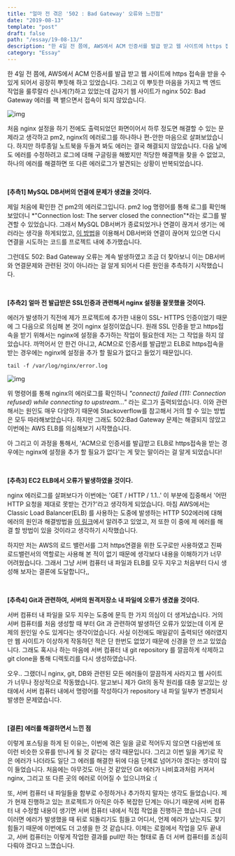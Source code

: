 ```yaml
---
title: "얼마 전 겪은 '502 : Bad Gateway' 오류와 느낀점"
date: "2019-08-13"
template: "post"
draft: false
path: "/essay/19-08-13/"
description: "한 4일 전 쯤에, AWS에서 ACM 인증서를 발급 받고 웹 사이트에 https 접속을 받을 수 있게 되어서 굉장히 뿌듯해 하고 있었습니다. 그리고 이 뿌듯한 마음을 가지고 백 엔드 작업을 룰루랄라 신나게(?)하고 있었는데 갑자기 웹 사이트가 nginx 502: Bad Gateway 에러를 꽥 뱉으면서 접속이 되지 않았습니다."
category: "Essay"
---
```


한 4일 전 쯤에, AWS에서 ACM 인증서를 발급 받고 웹 사이트에 https 접속을 받을 수 있게 되어서 굉장히 뿌듯해 하고 있었습니다. 그리고 이 뿌듯한 마음을 가지고 백 엔드 작업을 룰루랄라 신나게(?)하고 있었는데 갑자기 웹 사이트가 nginx 502: Bad Gateway 에러를 꽥 뱉으면서 접속이 되지 않았습니다.

![img](../img/19-08-13-1.png) 

 처음 nginx 설정을 하기 전에도 출력되었던 화면이어서 하루 정도면 해결할 수 있는 문제라고 생각하고 pm2, nginx의 에러로그를 하나하나 편-안한 마음으로 살펴보았습니다. 하지만 하루종일 노트북을 두들겨 봐도 에러는 결국 해결되지 않았습니다. 다음 날에도 에러를 수정하려고 로그에 대해 구글링을 해봤지만 적당한 해결책을 찾을 수 없었고, 하나의 에러를 해결하면 또 다른 에러로그가 발견되는 상황이 반복되었습니다.

<br>

**[추측1] MySQL DB서버의 연결에 문제가 생겼을 것이다.**

 제일 처음에 확인한 건 pm2의 에러로그입니다. pm2 log 명령어를 통해 로그를 확인해 보았더니 *"Connection lost: The server closed the connection"*라는 로그를 발견할 수 있었습니다. 그래서 MySQL DB서버가 종료되었거나 연결이 끊겨서 생기는 에러라는 생각을 하게되었고, [이 방법](https://uhou.tistory.com/125?category=834081)을 이용해서 DB서버와 연결이 끊어져 있으면 다시 연결을 시도하는 코드를 프로젝트 내에 추가했습니다. 

 그런데도 502: Bad Gateway 오류는 계속 발생하였고 조금 더 찾아보니 이는 DB서버와 연결문제와 관련된 것이 아니라는 걸 알게 되어서 다른 원인을 추측하기 시작했습니다. 

 <br>

**[추측2] 얼마 전 발급받은 SSL인증과 관련해서 nginx 설정을 잘못했을 것이다.**

 에러가 발생하기 직전에 제가 프로젝트에 추가한 내용이 SSL- HTTPS 인증이었기 때문에 그 다음으로 의심해 본 것이 nginx 설정이었습니다. 원래 SSL 인증을 받고 https접속을 받기 위해서는 nginx에 설정을 추가하는 작업이 필요한데 저는 그 작업을 하지 않았습니다. 까먹어서 안 한건 아니고, ACM으로 인증서를 발급받고 ELB로 https접속을 받는 경우에는 nginx에 설정을 추가 할 필요가 없다고 들었기 때문입니다. 

```
tail -f /var/log/nginx/error.log
```

![img](../img/19-08-13-2.png) 

 위 명령어를 통해 nginx의 에러로그를 확인하니 *"connect() failed (111: Connection refused) while connecting to upstream..."* 라는 로그가 출력되었습니다. 이와 관련해서는 원인도 매우 다양하기 때문에 Stackoverflow를 참고해서 거의 할 수 있는 방법은 모두 따라해보았습니다. 하지만 그래도 502:Bad Gateway 문제는 해결되지 않았고 이번에는 AWS ELB를 의심해보기 시작했습니다.

 아 그리고 이 과정을 통해서, 'ACM으로 인증서를 발급받고 ELB로 https접속을 받는 경우에는 nginx에 설정을 추가 할 필요가 없다'는 게 맞는 말이라는 걸 알게 되었습니다!

 <br>

**[추측3] EC2 ELB에서 오류가 발생하였을 것이다.**

 nginx 에러로그를 살펴보다가 이번에는 'GET / HTTP / 1.1..' 이 부분에 집중해서 '어떤 HTTP 요청을 제대로 못받는 건가?'라고 생각하게 되었습니다. 마침 AWS에서는 Classic Load Balancer(ELB) 를 사용하는 도중에 발생하는 HTTP 502에러에 대해 에러의 원인과 해결방법을 [이 링크](https://aws.amazon.com/ko/premiumsupport/knowledge-center/load-balancer-http-502-errors)에서 알려주고 있었고, 저 또한 이 중에 제 에러를 해결 할 방법이 있을 것이라고 생각하기 시작했습니다. 

 하지만 저는 AWS의 로드 밸런서를 그저 https연결을 위한 도구로만 사용하였고 진짜 로드밸런서의 역할로는 사용해 본 적이 없기 때문에 생각보다 내용을 이해하기가 너무 어려웠습니다. 그래서 그냥 서버 컴퓨터 내 파일과 ELB를 모두 지우고 처음부터 다시 생성해 보자는 결론에 도달합니다,,

 <br>

**[추측4] Git과 관련하여, 서버의 원격저장소 내 파일에 오류가 생겼을 것이다.**

 서버 컴퓨터 내 파일을 모두 지우는 도중에 문득 한 가지 의심이 더 생겨났습니다. 거의 서버 컴퓨터를 처음 생성할 때 부터 Git 과 관련하여 발생하던 오류가 있었는데 이게 문제의 원인일 수도 있게다는 생각이었습니다. 사실 이전에도 매일같이 출력되던 에러였지만 웹 사이트가 이상하게 작동하던 적은 단 한번도 없었기 때문에 신경을 안 쓰고 있었습니다. 그래도 혹시나 하는 마음에 서버 컴퓨터 내 git repository 를 깔끔하게 삭제하고 git clone을 통해 디렉토리를 다시 생성하였습니다.

 오우.. 그랬더니 nginx, git, DB와 관련된 모든 에러들이 깔끔하게 사라지고 웹 사이트가 너무나 정상적으로 작동했습니다. 알고보니 제가 Git의 동작 원리를 대충 알고있는 상태에서 서버 컴퓨터 내에서 명령어를 작성하다가 repository 내 파일 일부가 변경되서 발생한 문제였습니다. 

<br>

**[결론] 에러를 해결하면서 느낀 점**

 이렇게 포스팅을 하게 된 이유는, 이번에 겪은 일을 글로 적어두지 않으면 다음번에 또 이런 비슷한 오류를 만나게 될 것 같다는 생각 때문입니다. 그리고 이번 일을 계기로 작은 에러가 나더라도 일단 그 에러를 해결한 뒤에 다음 단계로 넘어가야 겠다는 생각이 많이 들었습니다. 처음에는 아무것도 아닌 것 같았던 Git 에러가 나비효과처럼 커져서 nginx, 그리고 또 다른 곳의 에러로 이어질 수 있으니까요 :(

 또, 서버 컴퓨터 내 파일들을 함부로 수정하거나 추가하지 말자는 생각도 들었습니다. 제가 현재 진행하고 있는 프로젝트가 아직은 아주 복잡한 단계는 아니기 때문에 서버 컴퓨터 내 수정할 내용이 생기면 서버 컴퓨터 내에서 직접 작업을 진행하곤 했습니다. 근데 이러면 에러가 발생했을 때 뒤로 되돌리기도 힘들고 어디서, 언제 에러가 났는지도 찾기 힘들기 때문에 이번에도 더 고생을 한 것 같습니다. 이제는 로컬에서 작업을 모두 끝내고, 서버 컴퓨터는 이렇게 작업한 결과를 pull만 하는 형태로 좀 더 서버 컴퓨터를 조심히 다뤄야 겠다고 느꼈습니다.

